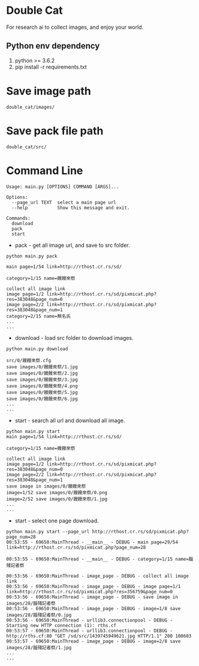 # Double Cat
For research ai to collect images, and enjoy your world.

## Python env dependency
1. python >= 3.6.2
1. pip install -r requirements.txt

# Save image path
```
double_cat/images/
```

# Save pack file path
```
double_cat/src/
```

# Command Line
```
Usage: main.py [OPTIONS] COMMAND [ARGS]...

Options:
  --page_url TEXT  select a main page url
  --help           Show this message and exit.

Commands:
  download
  pack
  start
```

- pack - get all image url, and save to src folder.
```
python main.py pack

main page=1/54 link=http://rthost.cr.rs/sd/

category=1/15 name=饅饅來祭

collect all image link
image page=1/2 link=http://rthost.cr.rs/sd/pixmicat.php?res=383048&page_num=0
image page=2/2 link=http://rthost.cr.rs/sd/pixmicat.php?res=383048&page_num=1
category=2/15 name=無名氏
...
...
```

- download - load src folder to download images.
```
python main.py download

src/0/饅饅來祭.cfg
save images/0/饅饅來祭/1.jpg
save images/0/饅饅來祭/2.jpg
save images/0/饅饅來祭/3.jpg
save images/0/饅饅來祭/4.png
save images/0/饅饅來祭/5.jpg
save images/0/饅饅來祭/6.jpg
...
...
```

- start - search all url and download all image.
```
python main.py start
main page=1/54 link=http://rthost.cr.rs/sd/

category=1/15 name=饅饅來祭

collect all image link
image page=1/2 link=http://rthost.cr.rs/sd/pixmicat.php?res=383048&page_num=0
image page=2/2 link=http://rthost.cr.rs/sd/pixmicat.php?res=383048&page_num=1
save image in images/0/饅饅來祭
image=1/52 save images/0/饅饅來祭/0.png
image=2/52 save images/0/饅饅來祭/1.jpg
...
...
```

- start - select one page download.
```
python main.py start --page_url http://rthost.cr.rs/sd/pixmicat.php?page_num=28
00:53:55 - 69650:MainThread - __main__ - DEBUG - main page=29/54 link=http://rthost.cr.rs/sd/pixmicat.php?page_num=28

00:53:55 - 69650:MainThread - __main__ - DEBUG - category=1/15 name=腦殘記者祭

00:53:56 - 69650:MainThread - image_page - DEBUG - collect all image link
00:53:56 - 69650:MainThread - image_page - DEBUG - image page=1/1 link=http://rthost.cr.rs/sd/pixmicat.php?res=356759&page_num=0
00:53:56 - 69650:MainThread - image_page - DEBUG - save image in images/28/腦殘記者祭
00:53:56 - 69650:MainThread - image_page - DEBUG - image=1/8 save images/28/腦殘記者祭/0.jpg
00:53:56 - 69650:MainThread - urllib3.connectionpool - DEBUG - Starting new HTTP connection (1): rths.cf
00:53:57 - 69650:MainThread - urllib3.connectionpool - DEBUG - http://rths.cf:80 "GET /sd/src/1439745949621.jpg HTTP/1.1" 200 108603
00:53:57 - 69650:MainThread - image_page - DEBUG - image=2/8 save images/28/腦殘記者祭/1.jpg
...
...
```
